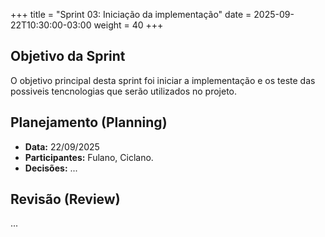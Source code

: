 +++
title = "Sprint 03: Iniciação da implementação"
date = 2025-09-22T10:30:00-03:00
weight = 40 
+++

## Objetivo da Sprint

O objetivo principal desta sprint foi iniciar a implementação e os teste das possiveis tencnologias que serão utilizados no projeto.

## Planejamento (Planning)

- **Data:** 22/09/2025
- **Participantes:** Fulano, Ciclano.
- **Decisões:** ...

## Revisão (Review)

...